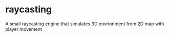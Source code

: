 # raycasting

A small raycasting engine that simulates 3D environment from 2D map with player movement

